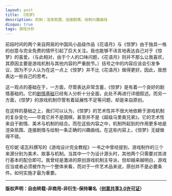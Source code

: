 ```yaml
---
layout: post
title: 《惊梦》
description: 机制：渲染氛围、连接剧情、绘制兴趣曲线
disqus: true
tags: 游戏分析
---
```

前段时间的两个来自网易的中国风小品级作品《花语月》与《惊梦》由于独具一格的创意与完全免费的情怀引起了巨大关注。我也能够不讳言地表达自己对于《惊梦》的喜爱。（与此相对，由于个人的口味问题，《花语月》则并不那么让我喜欢，其原因主要是游戏机制与其他内容的严重脱节。）括号之中的内容应该会引发争议，因为不少人认为在这一点上《惊梦》并不比《花语月》做得更好。因此，我想表达一些自己的思考。

这一观点的基础在于，一方面，尽管表达非常含蓄，《惊梦》是有着一个良好的剧情基础的。它的[剧情基础](http://www.zhihu.com/question/36512896)已经有人分析十分全面，此处不再进行详细叙述。而另一方面，《惊梦》的游戏机制尽管有着延展性不足等问题，却是来自原创。

在这样的基础之上，我们可以认为，《惊梦》的艺术性并不很大地依赖于游戏机制的复杂变化——毕竟它并不是围棋，甚至并不是《超级马里奥兄弟》。它的艺术性来自于剧情、美术与机制的结合。而在这些内容之中，机制所起到的作用更多地是渲染氛围、连接剧情与绘制一条正确的兴趣曲线。在这些内容上，《惊梦》无疑做得不错。

在珍妮·诺瓦科撰写的《游戏设计完全教程》一书之中曾经提到，游戏制作的三个来源分别为美术、故事与机制。当其中一个为设计源头时，其他两个只需要对其进行基本的配合即可。我曾经是激进的原创游戏机制主导派，但却越来越明白，游戏应当或者必须被作为一个整体来看，而对于一件艺术品来说，原创并不是必要条件。如何实施才最为重要。


---
**版权声明：自由转载-非商用-非衍生-保持署名（[创意共享3.0许可证](https://creativecommons.org/licenses/by-nc-nd/3.0/deed.zh)）**